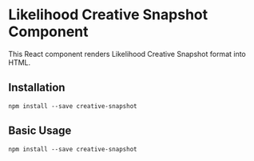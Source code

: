 # Likelihood Creative Snapshot Component
This React component renders Likelihood Creative Snapshot format into HTML.

## Installation

    npm install --save creative-snapshot

## Basic Usage

    npm install --save creative-snapshot
